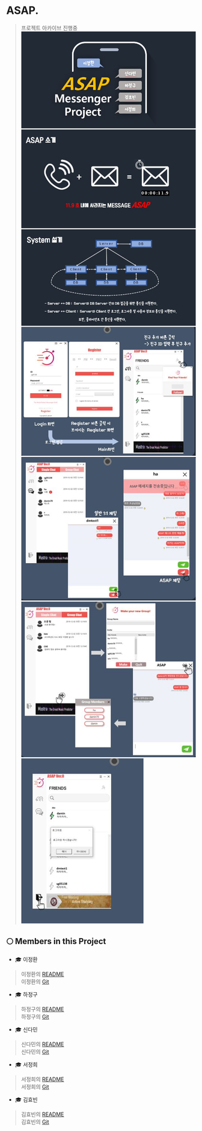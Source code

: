 ASAP. 
===
> 프로젝트 아카이브 진행중
![](./img/ASAP.JPG)
![](./img/ASAP1.JPG)
![](./img/ASAP2.JPG)
![](./img/ASAP3.JPG)
![](./img/ASAP4.JPG)
![](./img/ASAP5.JPG)
![](./img/ASAP7.JPG)


🌕 Members in this Project 
---
- 🎓 이정환
>이정환의 [README](./winterlood/README.md)<br>
>이정환의 [Git](https://github.com/winterlood)

- 🎓 하정구
>하정구의 [README](./hjg0629/README.md)<br>
>하정구의 [Git](https://github.com/hjg0629)

- 🎓 신다민
>신다민의 [README](./favian/README.md)<br>
>신다민의 [Git](https://github.com/damin8)

- 🎓 서정희
>서정희의 [README](./abcdefgfg1/README.md)<br>
>서정희의 [Git](https://github.com/abcdefgfg1)

- 🎓 김효빈
>김효빈의 [README](./sg05138/README.md)<br>
>김효빈의 [Git](https://github.com/sg05138)

